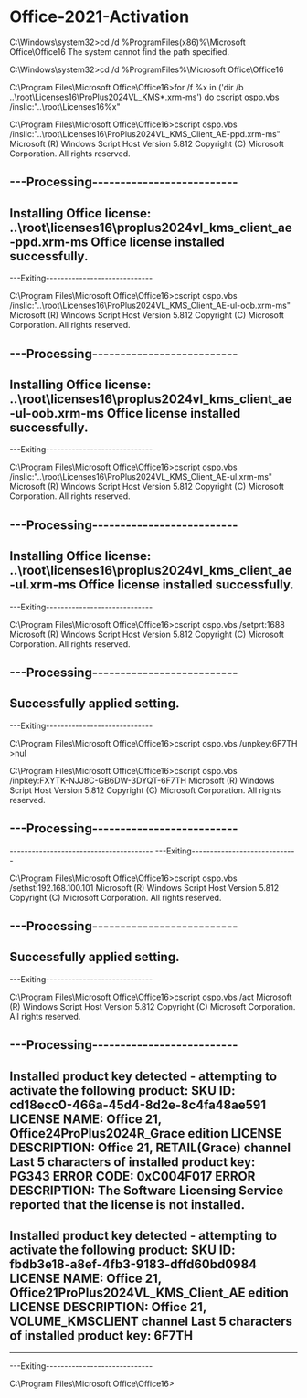# Office-2021-Activation

C:\Windows\system32>cd /d %ProgramFiles(x86)%\Microsoft Office\Office16
The system cannot find the path specified.

C:\Windows\system32>cd /d %ProgramFiles%\Microsoft Office\Office16

C:\Program Files\Microsoft Office\Office16>for /f %x in ('dir /b ..\root\Licenses16\ProPlus2024VL_KMS*.xrm-ms') do cscript ospp.vbs /inslic:"..\root\Licenses16\%x"

C:\Program Files\Microsoft Office\Office16>cscript ospp.vbs /inslic:"..\root\Licenses16\ProPlus2024VL_KMS_Client_AE-ppd.xrm-ms"
Microsoft (R) Windows Script Host Version 5.812
Copyright (C) Microsoft Corporation. All rights reserved.

---Processing--------------------------
---------------------------------------
Installing Office license: ..\root\licenses16\proplus2024vl_kms_client_ae-ppd.xrm-ms
Office license installed successfully.
---------------------------------------
---Exiting-----------------------------

C:\Program Files\Microsoft Office\Office16>cscript ospp.vbs /inslic:"..\root\Licenses16\ProPlus2024VL_KMS_Client_AE-ul-oob.xrm-ms"
Microsoft (R) Windows Script Host Version 5.812
Copyright (C) Microsoft Corporation. All rights reserved.

---Processing--------------------------
---------------------------------------
Installing Office license: ..\root\licenses16\proplus2024vl_kms_client_ae-ul-oob.xrm-ms
Office license installed successfully.
---------------------------------------
---Exiting-----------------------------

C:\Program Files\Microsoft Office\Office16>cscript ospp.vbs /inslic:"..\root\Licenses16\ProPlus2024VL_KMS_Client_AE-ul.xrm-ms"
Microsoft (R) Windows Script Host Version 5.812
Copyright (C) Microsoft Corporation. All rights reserved.

---Processing--------------------------
---------------------------------------
Installing Office license: ..\root\licenses16\proplus2024vl_kms_client_ae-ul.xrm-ms
Office license installed successfully.
---------------------------------------
---Exiting-----------------------------

C:\Program Files\Microsoft Office\Office16>cscript ospp.vbs /setprt:1688
Microsoft (R) Windows Script Host Version 5.812
Copyright (C) Microsoft Corporation. All rights reserved.

---Processing--------------------------
---------------------------------------
Successfully applied setting.
---------------------------------------
---Exiting-----------------------------

C:\Program Files\Microsoft Office\Office16>cscript ospp.vbs /unpkey:6F7TH >nul

C:\Program Files\Microsoft Office\Office16>cscript ospp.vbs /inpkey:FXYTK-NJJ8C-GB6DW-3DYQT-6F7TH
Microsoft (R) Windows Script Host Version 5.812
Copyright (C) Microsoft Corporation. All rights reserved.

---Processing--------------------------
---------------------------------------
<Product key installation successful>
---------------------------------------
---Exiting-----------------------------

C:\Program Files\Microsoft Office\Office16>cscript ospp.vbs /sethst:192.168.100.101
Microsoft (R) Windows Script Host Version 5.812
Copyright (C) Microsoft Corporation. All rights reserved.

---Processing--------------------------
---------------------------------------
Successfully applied setting.
---------------------------------------
---Exiting-----------------------------

C:\Program Files\Microsoft Office\Office16>cscript ospp.vbs /act
Microsoft (R) Windows Script Host Version 5.812
Copyright (C) Microsoft Corporation. All rights reserved.

---Processing--------------------------
---------------------------------------
Installed product key detected - attempting to activate the following product:
SKU ID: cd18ecc0-466a-45d4-8d2e-8c4fa48ae591
LICENSE NAME: Office 21, Office24ProPlus2024R_Grace edition
LICENSE DESCRIPTION: Office 21, RETAIL(Grace) channel
Last 5 characters of installed product key: PG343
ERROR CODE: 0xC004F017
ERROR DESCRIPTION: The Software Licensing Service reported that the license is not installed.
---------------------------------------
Installed product key detected - attempting to activate the following product:
SKU ID: fbdb3e18-a8ef-4fb3-9183-dffd60bd0984
LICENSE NAME: Office 21, Office21ProPlus2024VL_KMS_Client_AE edition
LICENSE DESCRIPTION: Office 21, VOLUME_KMSCLIENT channel
Last 5 characters of installed product key: 6F7TH
<Product activation successful>
---------------------------------------
---------------------------------------
---Exiting-----------------------------

C:\Program Files\Microsoft Office\Office16>
